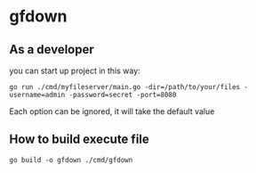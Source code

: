 # gfdown


## As a developer  
you can start up project in this way:  
```
go run ./cmd/myfileserver/main.go -dir=/path/to/your/files -username=admin -password=secret -port=8080
```
Each option can be ignored, it will take the default value  

## How to build execute file
```
go build -o gfdown ./cmd/gfdown  
```

